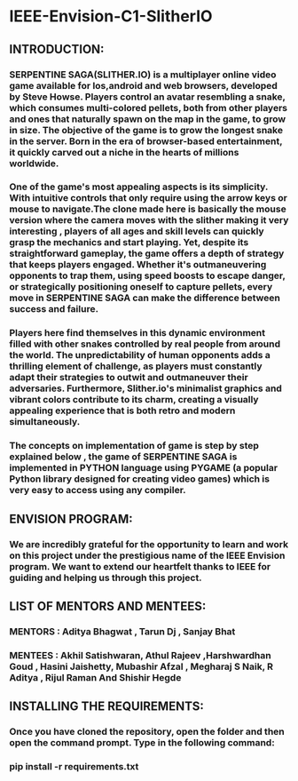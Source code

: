 # IEEE-Envision-C1-SlitherIO

## INTRODUCTION: ##

### SERPENTINE SAGA(SLITHER.IO) is a multiplayer online video game available for Ios,android and web browsers, developed by Steve Howse. Players control an avatar resembling a snake, which consumes multi-colored pellets, both from other players and ones that naturally spawn on the map in the game, to grow in size. The objective of the game is to grow the longest snake in the server. Born in the era of browser-based entertainment, it quickly carved out a niche in the hearts of millions worldwide. ###

### One of the game's most appealing aspects is its simplicity. With intuitive controls that only require using the arrow keys or mouse to navigate.The clone made here is basically the mouse version where the camera moves with the slither making it very interesting , players of all ages and skill levels can quickly grasp the mechanics and start playing. Yet, despite its straightforward gameplay, the game offers a depth of strategy that keeps players engaged. Whether it's outmaneuvering opponents to trap them, using speed boosts to escape danger, or strategically positioning oneself to capture pellets, every move in SERPENTINE SAGA can make the difference between success and failure. ###

### Players here find themselves in this dynamic environment filled with other snakes controlled by real people from around the world. The unpredictability of human opponents adds a thrilling element of challenge, as players must constantly adapt their strategies to outwit and outmaneuver their adversaries. Furthermore, Slither.io's minimalist graphics and vibrant colors contribute to its charm, creating a visually appealing experience that is both retro and modern simultaneously. ###

### The concepts on implementation of game is step by step explained below , the game of SERPENTINE SAGA is implemented in PYTHON language using PYGAME (a popular Python library designed for creating video games) which is very easy to access using any compiler. ###


## ENVISION PROGRAM: ##
### We are incredibly grateful for the opportunity to learn and work on this project under the prestigious name of the IEEE Envision program. We want to extend our heartfelt thanks to IEEE for guiding and helping us through this project. ###


## LIST OF MENTORS AND MENTEES: ##

### MENTORS : Aditya Bhagwat , Tarun Dj , Sanjay Bhat ###

### MENTEES : Akhil Satishwaran, Athul Rajeev ,Harshwardhan Goud , Hasini Jaishetty, Mubashir Afzal , Megharaj S Naik, R Aditya , Rijul Raman And Shishir Hegde ###


## INSTALLING THE REQUIREMENTS: ###

### Once you have cloned the repository, open the folder and then open the command prompt. Type in the following command: ###
### pip install -r requirements.txt ###
